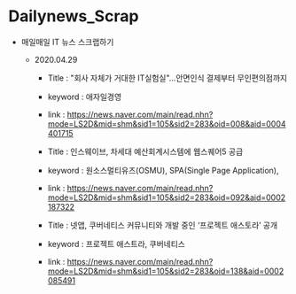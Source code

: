 # Dailynews_Scrap

  - 매일매일 IT 뉴스 스크랩하기
  
    - 2020.04.29
      - Title : "회사 자체가 거대한 IT실험실"…안면인식 결제부터 무인편의점까지
      - keyword : 애자일경영
      - link : https://news.naver.com/main/read.nhn?mode=LS2D&mid=shm&sid1=105&sid2=283&oid=008&aid=0004401715
      
      - Title : 인스웨이브, 차세대 예산회계시스템에 웹스퀘어5 공급
      - keyword : 원소스멀티유즈(OSMU), SPA(Single Page Application),
      - link : https://news.naver.com/main/read.nhn?mode=LS2D&mid=shm&sid1=105&sid2=283&oid=092&aid=0002187322
      
      - Title : 넷앱, 쿠버네티스 커뮤니티와 개발 중인 ‘프로젝트 애스토라’ 공개
      - keyword : 프로젝트 애스트라, 쿠버네티스
      - link : https://news.naver.com/main/read.nhn?mode=LS2D&mid=shm&sid1=105&sid2=283&oid=138&aid=0002085491

